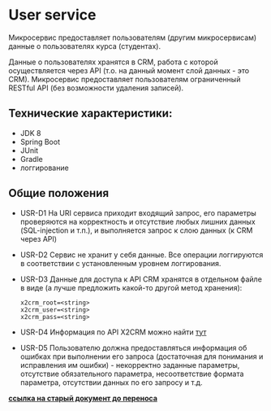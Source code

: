 # User service

Микросервис предоставляет пользователям (другим микросервисам) данные о пользователях курса (студентах). 

Данные о пользователях хранятся в CRM, работа с которой осуществляется через API (т.о. на данный момент слой данных - это CRM). Микросервис предоставляет пользователям ограниченный RESTful API (без возможности удаления записей).


## Технические характеристики:

* JDK 8
* Spring Boot
* JUnit
* Gradle
* логгирование


## Общие положения

* USR-D1 На URI сервиса приходит входящий запрос, его параметры проверяются на корректность и отсутствие любых лишних данных (SQL-injection и т.п.), и выполняется запрос к слою данных (к CRM через API)

* USR-D2 Сервис не хранит у себя данные. Все операции логгируются в соответствии с установленным уровнем логгирования.

* USR-D3 Данные для доступа к API CRM хранятся в отдельном файле в виде (а лучше предложить какой-то другой метод хранения):
    ```
    x2crm_root=<string>
    x2crm_user=<string>
    x2crm_pass=<string>
    ```
* USR-D4 Информация по API X2CRM можно найти [тут](http://wiki.x2crm.com/wiki/REST_API_Reference)

* USR-D5 Пользователю должна предоставляться информация об ошибках при выполнении его запроса (достаточная для понимания и исправления им ошибки) - некорректно заданные параметры, отсутствие обязательного параметра, несоответствие формата параметра, отсутствии данных по его запросу и т.д.


**[ссылка на старый документ до переноса](https://docs.google.com/document/d/1jfcEau0nIv3gAy8kBsyyAa37PzYUlL2RfjFocVYx5BQ/edit)**
